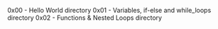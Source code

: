 0x00 - Hello World directory
0x01 - Variables, if-else and while_loops directory
0x02 - Functions & Nested Loops directory
